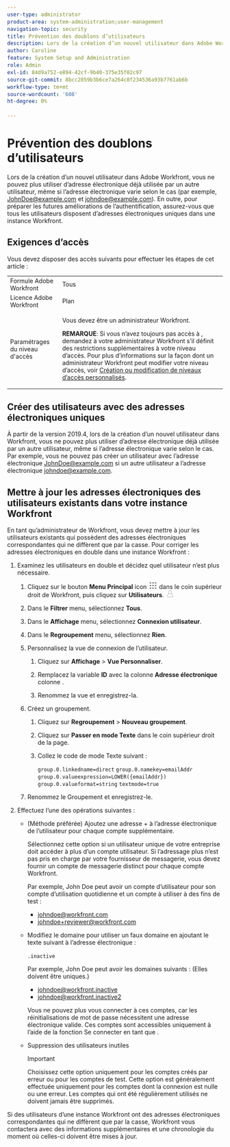 ```yaml
---
user-type: administrator
product-area: system-administration;user-management
navigation-topic: security
title: Prévention des doublons d’utilisateurs
description: Lors de la création d’un nouvel utilisateur dans Adobe Workfront, vous ne pouvez plus utiliser d’adresse électronique déjà utilisée par un autre utilisateur, même si l’adresse électronique varie selon le cas (par exemple, JohnDoe@example.com et johndoe@example.com). En outre, pour préparer les futures améliorations de l’authentification, assurez-vous que tous les utilisateurs disposent d’adresses électroniques uniques dans une instance Workfront.
author: Caroline
feature: System Setup and Administration
role: Admin
exl-id: 84d9a752-e894-42cf-9b40-375e35f02c97
source-git-commit: 8bcc2859b3b6ce7a264c8f234536a93b7761ab6b
workflow-type: tm+mt
source-wordcount: '608'
ht-degree: 0%

---
```


# Prévention des doublons d’utilisateurs

Lors de la création d’un nouvel utilisateur dans Adobe Workfront, vous ne pouvez plus utiliser d’adresse électronique déjà utilisée par un autre utilisateur, même si l’adresse électronique varie selon le cas (par exemple, JohnDoe@example.com et johndoe@example.com). En outre, pour préparer les futures améliorations de l’authentification, assurez-vous que tous les utilisateurs disposent d’adresses électroniques uniques dans une instance Workfront.

## Exigences d’accès

Vous devez disposer des accès suivants pour effectuer les étapes de cet article :

<table style="table-layout:auto"> 
 <col> 
 <col> 
 <tbody> 
  <tr> 
   <td role="rowheader">Formule Adobe Workfront</td> 
   <td>Tous</td> 
  </tr> 
  <tr> 
   <td role="rowheader">Licence Adobe Workfront</td> 
   <td>Plan</td> 
  </tr> 
  <tr> 
   <td role="rowheader">Paramétrages du niveau d'accès</td> 
   <td> <p>Vous devez être un administrateur Workfront.</p> <p><b>REMARQUE</b>: Si vous n’avez toujours pas accès à , demandez à votre administrateur Workfront s’il définit des restrictions supplémentaires à votre niveau d’accès. Pour plus d’informations sur la façon dont un administrateur Workfront peut modifier votre niveau d’accès, voir <a href="../../../administration-and-setup/add-users/configure-and-grant-access/create-modify-access-levels.md" class="MCXref xref">Création ou modification de niveaux d’accès personnalisés</a>.</p> </td> 
  </tr> 
 </tbody> 
</table>

## Créer des utilisateurs avec des adresses électroniques uniques

À partir de la version 2019.4, lors de la création d’un nouvel utilisateur dans Workfront, vous ne pouvez plus utiliser d’adresse électronique déjà utilisée par un autre utilisateur, même si l’adresse électronique varie selon le cas. Par exemple, vous ne pouvez pas créer un utilisateur avec l’adresse électronique JohnDoe@example.com si un autre utilisateur a l’adresse électronique johndoe@example.com.

## Mettre à jour les adresses électroniques des utilisateurs existants dans votre instance Workfront

En tant qu’administrateur de Workfront, vous devez mettre à jour les utilisateurs existants qui possèdent des adresses électroniques correspondantes qui ne diffèrent que par la casse.
Pour corriger les adresses électroniques en double dans une instance Workfront :

1. Examinez les utilisateurs en double et décidez quel utilisateur n’est plus nécessaire.

   1. Cliquez sur le bouton **Menu Principal** icon ![](assets/main-menu-icon.png) dans le coin supérieur droit de Workfront, puis cliquez sur **Utilisateurs**. ![](assets/users-icon-in-main-menu.png)

   1. Dans le **Filtrer** menu, sélectionnez **Tous**.

   1. Dans le **Affichage** menu, sélectionnez **Connexion utilisateur**.

   1. Dans le **Regroupement** menu, sélectionnez **Rien**.

   1. Personnalisez la vue de connexion de l’utilisateur.

      1. Cliquez sur **Affichage** > **Vue Personnaliser**.

      1. Remplacez la variable **ID** avec la colonne **Adresse électronique** colonne .

      1. Renommez la vue et enregistrez-la.
   1. Créez un groupement.

      1. Cliquez sur **Regroupement** > **Nouveau groupement**.

      1. Cliquez sur **Passer en mode Texte** dans le coin supérieur droit de la page.
      1. Collez le code de mode Texte suivant :

         `group.0.linkedname=direct`
         `group.0.namekey=emailAddr`
         `group.0.valueexpression=LOWER({emailAddr})`
         `group.0.valueformat=string`
         `textmode=true`
   1. Renommez le Groupement et enregistrez-le.



1. Effectuez l’une des opérations suivantes :

   * (Méthode préférée) Ajoutez une adresse + à l’adresse électronique de l’utilisateur pour chaque compte supplémentaire.

      Sélectionnez cette option si un utilisateur unique de votre entreprise doit accéder à plus d’un compte utilisateur. Si l’adressage plus n’est pas pris en charge par votre fournisseur de messagerie, vous devez fournir un compte de messagerie distinct pour chaque compte Workfront.

      Par exemple, John Doe peut avoir un compte d’utilisateur pour son compte d’utilisation quotidienne et un compte à utiliser à des fins de test :

      * johndoe@workfront.com
      * johndoe+reviewer@workfront.com
   * Modifiez le domaine pour utiliser un faux domaine en ajoutant le texte suivant à l’adresse électronique :

      `.inactive`

      Par exemple, John Doe peut avoir les domaines suivants : (Elles doivent être uniques.)

      * johndoe@workfront.inactive
      * johndoe@workfront.inactive2

      Vous ne pouvez plus vous connecter à ces comptes, car les réinitialisations de mot de passe nécessitent une adresse électronique valide. Ces comptes sont accessibles uniquement à l’aide de la fonction Se connecter en tant que .

   * Suppression des utilisateurs inutiles

      >[!IMPORTANT]
      >
      >Choisissez cette option uniquement pour les comptes créés par erreur ou pour les comptes de test. Cette option est généralement effectuée uniquement pour les comptes dont la connexion est nulle ou une erreur. Les comptes qui ont été régulièrement utilisés ne doivent jamais être supprimés.



Si des utilisateurs d’une instance Workfront ont des adresses électroniques correspondantes qui ne diffèrent que par la casse, Workfront vous contactera avec des informations supplémentaires et une chronologie du moment où celles-ci doivent être mises à jour.
